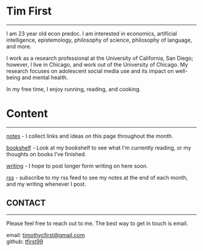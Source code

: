 # Tim First

---

I am 23 year old econ predoc. I am interested in economics, artificial intelligence, epistemology, philosophy of science, philosophy of language, and more.

I work as a research professional at the University of California, San Diego; however, I live in Chicago, and work out of the University of Chicago. My research focuses on adolescent social media use and its impact on well-being and mental health.

In my free time, I enjoy running, reading, and cooking.

# Content

---

[notes](/notes) - I collect links and ideas on this page throughout the month.

[bookshelf](/books) - Look at my bookshelf to see what I'm currently reading, or my thoughts on books I've finished.

[writing](/blog) - I hope to post longer form writing on here soon.

[rss](/rss.xml) - subscribe to my rss feed to see my notes at the end of each month, and my writing whenever I post.

## CONTACT

---

Please feel free to reach out to me. The best way to get in touch is email.

email: [timothycfirst@gmail.com](mailto:timothycfirst@gmail.com) \
github: [tfirst99](https://github.com/TFirst99)
